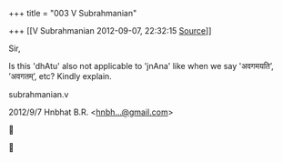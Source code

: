 +++
title = "003 V Subrahmanian"

+++
[[V Subrahmanian	2012-09-07, 22:32:15 [Source](https://groups.google.com/g/bvparishat/c/lo6lc6F5LRs)]]



Sir,  
  
Is this 'dhAtu' also not applicable to 'jnAna' like when we say 'अवगमयति’, ’अवगतम्’, etc? Kindly explain.  
  
subrahmanian.v  
  

2012/9/7 Hnbhat B.R. \<[hnbh...@gmail.com]()\>  





